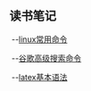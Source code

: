 ## 读书笔记

​		--[linux常用命令](./linux常用命令.md)

​		--[谷歌高级搜索命令](./GoogleAdvancedSearching.md)

​		--[latex基本语法](./LatexMath基本语法.md)







